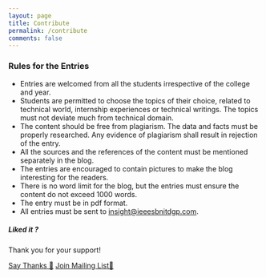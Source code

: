 ```yaml
---
layout: page
title: Contribute
permalink: /contribute
comments: false
---
```


<div class="row justify-content-between">
<div class="col-md-8 pr-5">

<h3>Rules for the Entries</h3>
<ul>
<li>
Entries are welcomed from all the students irrespective of the college and  year.
</li>
<li>
Students are permitted to choose the topics of their choice, related to technical world, internship experiences or technical writings. The topics must not deviate much from technical domain.
</li>
<li>
The content should be free from plagiarism. The data and facts must be properly researched. Any evidence of plagiarism shall result in rejection of the entry.
</li>
<li>
All the sources and the references of the content must be mentioned separately in the blog.
</li>
<li>
The entries are encouraged to contain pictures to make the blog interesting for the readers.
</li>
<li>
There is no word limit for the blog, but the entries must ensure the content do not exceed 1000 words.
</li>
<li>
The entry must be in pdf format.
</li>
<li>
All entries must be sent to <a href="mailto:insight@ieeesbnitdgp.com">insight@ieeesbnitdgp.com</a>.
</li>
</ul>
</div>

<div class="col-md-4">

<div class="sticky-top sticky-top-80">
<h5>Liked it ?</h5>

<p>Thank you for your support!</p>

<a target="_blank" href="https://saythanks.io/to/ieeesb.nitdgp%40gmail.com" class="btn btn-danger">Say Thanks 🎉</a> <a target="_blank" href="https://github.us19.list-manage.com/subscribe?u=b7dcc89b774fb7b6ce34f29f9&id=c8b757bbd2" class="btn btn-warning">Join Mailing List📮</a>

</div>
</div>
</div>
